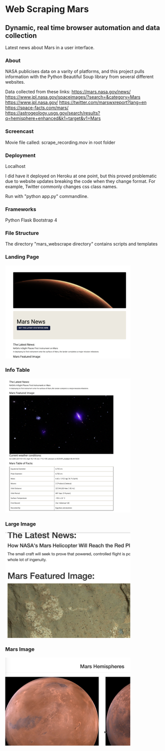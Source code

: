 # Web Scraping Mars
## Dynamic, real time browser automation and data collection
Latest news about Mars in a user interface.

### About
NASA publicises data on a varity of platforms, and this project pulls information with the Python Beautiful Soup library from several different websites. 

Data collected from these links:
https://mars.nasa.gov/news/
https://www.jpl.nasa.gov/spaceimages/?search=&category=Mars
https://www.jpl.nasa.gov/
https://twitter.com/marswxreport?lang=en
https://space-facts.com/mars/
https://astrogeology.usgs.gov/search/results?q=hemisphere+enhanced&k1=target&v1=Mars


### Screencast
Movie file called: scrape_recording.mov in root folder 

### Deployment 
Localhost

I did have it deployed on Heroku at one point, but this proved problematic due to website updates breaking the code when they change format. For example, Twitter commonly changes css class names.

Run with "python app.py"  commandline.

### Frameworks
 Python
 Flask
 Bootstrap 4

### File Structure
The directory "mars_webscrape directory" contains scripts and templates

### Landing Page
<img src = "https://github.com/sherirosalia/Web_Scraping/blob/master/landing.png" width="400" alt="landing page">

### Info Table
<img src = "https://github.com/sherirosalia/Web_Scraping/blob/master/%20results.png" width="400" alt="table of results">

### Large Image
<img src = "https://github.com/sherirosalia/Web_Scraping/blob/master/result_img.png" width="400" alt="first large image">

### Mars Image
<img src = "https://github.com/sherirosalia/Web_Scraping/blob/master/mars_img.png" width="400" alt="mars sphere">

